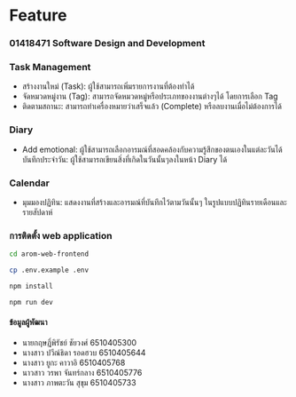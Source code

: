 # Feature

### 01418471 Software Design and Development

### Task Management

- สร้างงานใหม่ (Task): ผู้ใช้สามารถเพิ่มรายการงานที่ต้องทำได้
- จัดหมวดหมู่งาน (Tag): สามารถจัดหมวดหมู่หรือประเภทของงานต่างๆได้ โดยการเลือก Tag
- ติดตามสถานะ: สามารถทำเครื่องหมายว่าเสร็จแล้ว (Complete) หรือลบงานเมื่อไม่ต้องการได้

### Diary

- Add emotional: ผู้ใช้สามารถเลือกอารมณ์ที่สอดคล้องกับความรู้สึกของตนเองในแต่ละวันได้
บันทึกประจำวัน: ผู้ใช้สามารถเขียนสิ่งที่เกิดในวันนั้นๆลงในหน้า Diary ได้

### Calendar

- มุมมองปฏิทิน: แสดงงานที่สร้างและอารมณ์ที่บันทึกไว้ตามวันนั้นๆ ในรูปแบบปฏิทินรายเดือนและรายสัปดาห์

### การติดตั้ง web application

```bash
cd arom-web-frontend
```

```bash
cp .env.example .env
```


```bash
npm install
```

```bash
npm run dev
```


#### ข้อมูลผู้พัฒนา
- นายกฤษฎิ์พิรัชย์ ชัยวงศ์ 6510405300
- นางสาว ปวีณ์ธิดา รอดฮวบ 6510405644
- นางสาว ยูกะ คาวาอิ 6510405768
- นาวสาว วรพา จันทร์กลาง 6510405776
- นางสาว ภาพตะวัน สุขุม 6510405733
